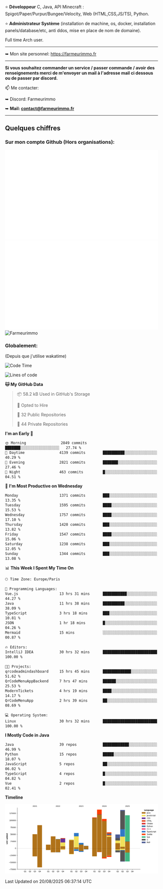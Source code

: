 ⭐ **Développeur** C, Java, API Minecraft : Spigot/Paper/Purpur/Bungee/Velocity, Web (HTML,CSS,JS/TS), Python.

⭐ **Administrateur Système** (installation de machine, os, docker, installation panels/database/etc, anti ddos, mise en place de nom de domaine).

Full time Arch user.

---

➥ Mon site personnel: https://farmeurimmo.fr

---

**Si vous souhaitez commander un service / passer commande / avoir des renseignements merci de m'envoyer un mail à l'adresse mail ci dessous ou de passer par discord.**

📫 Me contacter:
 
   ➥ Discord: Farmeurimmo
   
   ➥ **Mail: contact@farmeurimmo.fr**

---
## Quelques chiffres

### Sur mon compte Github (Hors organisations):

<a href="https://github.com/Farmeurimmo/github-stats">
<img src="https://github.com/Farmeurimmo/github-stats/blob/master/generated/overview.svg#gh-dark-mode-only" />
<img src="https://github.com/Farmeurimmo/github-stats/blob/master/generated/languages.svg#gh-dark-mode-only" />
</a>

<img src="https://komarev.com/ghpvc/?username=Farmeurimmo" alt="Farmeurimmo" />

### Globalement:

(Depuis que j'utilise wakatime)
<!--START_SECTION:waka-->
![Code Time](http://img.shields.io/badge/Code%20Time-2%2C374%20hrs%2034%20mins-blue)

![Lines of code](https://img.shields.io/badge/From%20Hello%20World%20I%27ve%20Written-1.1%20million%20lines%20of%20code-blue)

**🐱 My GitHub Data** 

> 📦 58.2 kB Used in GitHub's Storage 
 > 
> 💼 Opted to Hire
 > 
> 📜 32 Public Repositories 
 > 
> 🔑 44 Private Repositories 
 > 
**I'm an Early 🐤** 

```text
🌞 Morning                2849 commits        ███████░░░░░░░░░░░░░░░░░░   27.74 % 
🌆 Daytime                4139 commits        ██████████░░░░░░░░░░░░░░░   40.29 % 
🌃 Evening                2821 commits        ███████░░░░░░░░░░░░░░░░░░   27.46 % 
🌙 Night                  463 commits         █░░░░░░░░░░░░░░░░░░░░░░░░   04.51 % 
```
📅 **I'm Most Productive on Wednesday** 

```text
Monday                   1371 commits        ███░░░░░░░░░░░░░░░░░░░░░░   13.35 % 
Tuesday                  1595 commits        ████░░░░░░░░░░░░░░░░░░░░░   15.53 % 
Wednesday                1757 commits        ████░░░░░░░░░░░░░░░░░░░░░   17.10 % 
Thursday                 1420 commits        ███░░░░░░░░░░░░░░░░░░░░░░   13.82 % 
Friday                   1547 commits        ████░░░░░░░░░░░░░░░░░░░░░   15.06 % 
Saturday                 1238 commits        ███░░░░░░░░░░░░░░░░░░░░░░   12.05 % 
Sunday                   1344 commits        ███░░░░░░░░░░░░░░░░░░░░░░   13.08 % 
```


📊 **This Week I Spent My Time On** 

```text
🕑︎ Time Zone: Europe/Paris

💬 Programming Languages: 
Vue.js                   13 hrs 31 mins      ███████████░░░░░░░░░░░░░░   44.27 % 
Java                     11 hrs 38 mins      ██████████░░░░░░░░░░░░░░░   38.09 % 
TypeScript               3 hrs 18 mins       ███░░░░░░░░░░░░░░░░░░░░░░   10.81 % 
JSON                     1 hr 18 mins        █░░░░░░░░░░░░░░░░░░░░░░░░   04.26 % 
Mermaid                  15 mins             ░░░░░░░░░░░░░░░░░░░░░░░░░   00.87 % 

🔥 Editors: 
IntelliJ IDEA            30 hrs 32 mins      █████████████████████████   100.00 % 

🐱‍💻 Projects: 
qrcodeadmindashboard     15 hrs 45 mins      █████████████░░░░░░░░░░░░   51.62 % 
QrCodeMenuAppBackend     7 hrs 47 mins       ██████░░░░░░░░░░░░░░░░░░░   25.53 % 
ModernTickets            4 hrs 19 mins       ████░░░░░░░░░░░░░░░░░░░░░   14.17 % 
QrCodeMenuApp            2 hrs 39 mins       ██░░░░░░░░░░░░░░░░░░░░░░░   08.69 % 

💻 Operating System: 
Linux                    30 hrs 32 mins      █████████████████████████   100.00 % 
```

**I Mostly Code in Java** 

```text
Java                     39 repos            ████████████░░░░░░░░░░░░░   46.99 % 
Python                   15 repos            █████░░░░░░░░░░░░░░░░░░░░   18.07 % 
JavaScript               5 repos             ██░░░░░░░░░░░░░░░░░░░░░░░   06.02 % 
TypeScript               4 repos             █░░░░░░░░░░░░░░░░░░░░░░░░   04.82 % 
Vue                      2 repos             █░░░░░░░░░░░░░░░░░░░░░░░░   02.41 % 
```



**Timeline**

![Lines of Code chart](https://raw.githubusercontent.com/Farmeurimmo/Farmeurimmo/main/assets/bar_graph.png)


 Last Updated on 20/08/2025 06:37:14 UTC
<!--END_SECTION:waka-->
